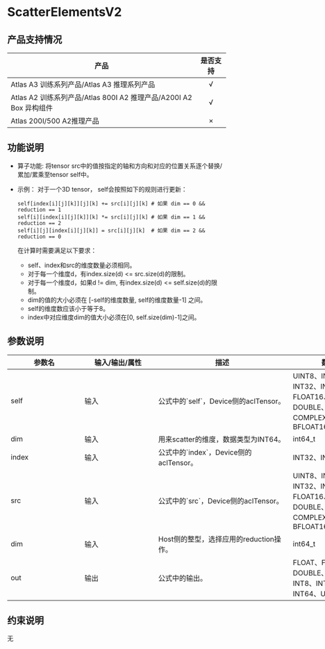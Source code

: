 # ScatterElementsV2

##  产品支持情况

| 产品 | 是否支持 |
| ---- | :----:|
|Atlas A3 训练系列产品/Atlas A3 推理系列产品|√|
|Atlas A2 训练系列产品/Atlas 800I A2 推理产品/A200I A2 Box 异构组件|√|
|Atlas 200I/500 A2推理产品|×|

## 功能说明

- 算子功能: 将tensor src中的值按指定的轴和方向和对应的位置关系逐个替换/累加/累乘至tensor self中。

- 示例：
  对于一个3D tensor， self会按照如下的规则进行更新：

  ```
  self[index[i][j][k]][j][k] += src[i][j][k] # 如果 dim == 0 && reduction == 1
  self[i][index[i][j][k]][k] *= src[i][j][k] # 如果 dim == 1 && reduction == 2
  self[i][j][index[i][j][k]] = src[i][j][k]  # 如果 dim == 2 && reduction == 0
  ```

  在计算时需要满足以下要求：
  - self、index和src的维度数量必须相同。
  - 对于每一个维度d，有index.size(d) <= src.size(d)的限制。
  - 对于每一个维度d，如果d != dim, 有index.size(d) <= self.size(d)的限制。
  - dim的值的大小必须在 [-self的维度数量, self的维度数量-1] 之间。
  - self的维度数应该小于等于8。
  - index中对应维度dim的值大小必须在[0, self.size(dim)-1]之间。

## 参数说明

<table style="undefined;table-layout: fixed; width: 1576px"><colgroup>
  <col style="width: 170px">
  <col style="width: 170px">
  <col style="width: 310px">
  <col style="width: 212px">
  <col style="width: 100px">
  </colgroup>
  <thead>
    <tr>
      <th>参数名</th>
      <th>输入/输出/属性</th>
      <th>描述</th>
      <th>数据类型</th>
      <th>数据格式</th>
    </tr></thead>
  <tbody>
    <tr>
      <td>self</td>
      <td>输入</td>
      <td>公式中的`self`，Device侧的aclTensor。</td>
      <td>UINT8、INT8、INT16、INT32、INT64、BOOL、FLOAT16、FLOAT32、DOUBLE、COMPLEX64、COMPLEX128、BFLOAT16</td>
      <td>ND</td>
    </tr>
    <tr>
      <td>dim</td>
      <td>输入</td>
      <td>用来scatter的维度，数据类型为INT64。</td>
      <td>int64_t</td>
      <td>-</td>
    </tr>
      <tr>
      <td>index</td>
      <td>输入</td>
      <td>公式中的`index`，Device侧的aclTensor。</td>
      <td>INT32、INT64。</td>
      <td>ND</td>
    </tr>
      <td>src</td>
      <td>输入</td>
      <td>公式中的`src`，Device侧的aclTensor。</td>
      <td>UINT8、INT8、INT16、INT32、INT64、BOOL、FLOAT16、FLOAT32、DOUBLE、COMPLEX64、COMPLEX128、BFLOAT16</td>
      <td>ND</td>
    </tr>
    <tr>
      <td>dim</td>
      <td>输入</td>
      <td>Host侧的整型，选择应用的reduction操作。</td>
      <td>int64_t</td>
      <td>-</td>
    </tr>
    <tr>
      <td>out</td>
      <td>输出</td>
      <td>公式中的输出。</td>
      <td>FLOAT、FLOAT16、DOUBLE、BFLOAT16、INT8、INT16、INT32、INT64、UINT8、BOOL</td>
      <td>ND</td>
    </tr>
  </tbody></table>


## 约束说明

无



